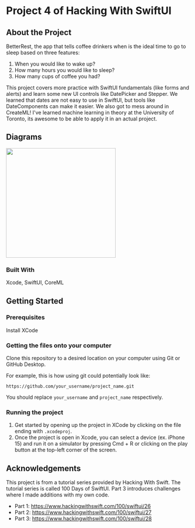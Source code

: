 # Project 4 of Hacking With SwiftUI

## About the Project

BetterRest, the app that tells coffee drinkers when is the ideal time to go to sleep based on three features:
1. When you would like to wake up?
2. How many hours you would like to sleep?
3. How many cups of coffee you had?

This project covers more practice with SwiftUI fundamentals (like forms and alerts) and learn some new UI controls like DatePicker and Stepper. We learned that dates are not easy to use in SwiftUI, but tools like DateComponents can make it easier. We also got to mess around in CreateML! I've learned machine learning in theory at the University of Toronto, its awesome to be able to apply it in an actual project.

## Diagrams

<img src=https://github.com/user-attachments/assets/128de5c5-0d6b-4e20-86ec-3335664c8cdd width=300>

### Built With

Xcode, SwiftUI, CoreML

## Getting Started

### Prerequisites

Install XCode

### Getting the files onto your computer

Clone this repository to a desired location on your computer using Git or GitHub Desktop. 

For example, this is how using git could potentially look like: 
```
https://github.com/your_username/project_name.git
```

You should replace `your_username` and `project_name` respectively.

### Running the project

1. Get started by opening up the project in XCode by clicking on the file ending with `.xcodeproj`.
2. Once the project is open in Xcode, you can select a device (ex. iPhone 15) and run it on a simulator by pressing Cmd + R or clicking on the play button at the top-left corner of the screen.

## Acknowledgements

This project is from a tutorial series provided by Hacking With Swift. The tutorial series is called 100 Days of SwiftUI. Part 3 introduces challenges where I made additions with my own code.

- Part 1: https://www.hackingwithswift.com/100/swiftui/26
- Part 2: https://www.hackingwithswift.com/100/swiftui/27
- Part 3: https://www.hackingwithswift.com/100/swiftui/28

